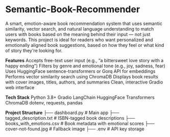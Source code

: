 # Semantic-Book-Recommender
A smart, emotion-aware book recommendation system that uses semantic similarity, vector search, and natural language understanding to match users with books based on the meaning behind their input — not just keywords.
This project is ideal for readers who want personalized and emotionally aligned book suggestions, based on how they feel or what kind of story they're looking for.

**Features**
Accepts free-text user input (e.g., “a bittersweet love story with a happy ending”)
Filters by genre and emotional tone (e.g., joy, sadness, fear)
Uses HuggingFace sentence-transformers or Gorq API for embeddings
Performs vector similarity search using ChromaDB
Displays book results with cover images, titles, authors, and summaries
Clean, interactive Gradio web interface

**Tech Stack**
Python 3.8+
Gradio
LangChain
HuggingFace Transformers
ChromaDB
dotenv, requests, pandas

**Project Structure**
├── dashboard.py               # Main app
├── tagged_description.txt     # ISBN-tagged book descriptions
├── books_with_emotions.csv    # Book metadata with emotional scores
├── cover-not-found.jpg        # Fallback image
├── .env                       # API key storage
